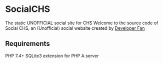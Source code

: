 # SocialCHS
The static UNOFFICIAL social site for CHS
Welcome to the source code of Social CHS, an (Unofficial) social website created by [Developer Fan](https://github.com/Developer-Fan)
## Requirements
PHP 7.4+
SQLite3 extension for PHP
A server
